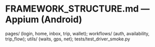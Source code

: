 # FRAMEWORK_STRUCTURE.md — Appium (Android)
pages/ (login, home, inbox, trip, wallet); workflows/ (auth, availability, trip_flow); utils/ (waits, gps, net);
tests/test_driver_smoke.py
